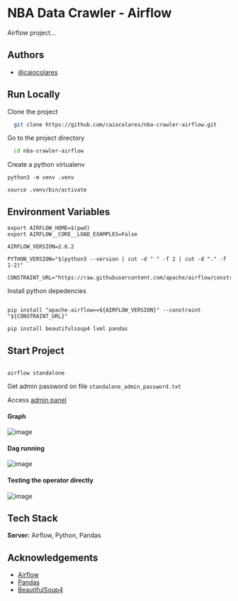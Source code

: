 # NBA Data Crawler - Airflow

Airflow project...

## Authors

- [@caiocolares](https://www.github.com/caiocolares)



## Run Locally

Clone the project

```bash
  git clone https://github.com/caiocolares/nba-crawler-airflow.git
```

Go to the project directory

```bash
  cd nba-crawler-airflow
```


Create a python virtualenv 
```
python3 -m venv .venv

source .venv/bin/activate

```

## Environment Variables

```
export AIRFLOW_HOME=$(pwd)
export AIRFLOW__CORE__LOAD_EXAMPLES=False

AIRFLOW_VERSION=2.6.2

PYTHON_VERSION="$(python3 --version | cut -d " " -f 2 | cut -d "." -f 1-2)"

CONSTRAINT_URL="https://raw.githubusercontent.com/apache/airflow/constraints-${AIRFLOW_VERSION}/constraints-${PYTHON_VERSION}.txt"

```

Install python depedencies 

```

pip install "apache-airflow==${AIRFLOW_VERSION}" --constraint "${CONSTRAINT_URL}"

pip install beautifulsoup4 lxml pandas

```


## Start Project 

```

airflow standalone

```

Get admin password on file `standalone_admin_password.txt`


Access [admin panel](http://localhost:8080)

#### Graph
![image](https://github.com/caiocolares/nba-crawler-airflow/assets/26276218/e50628a5-d4f7-4259-9754-1c5b2c5d9593)

#### Dag running
![image](https://github.com/caiocolares/nba-crawler-airflow/assets/26276218/6bdf4a65-c794-4735-9727-442d90a08ebd)

#### Testing the operator directly
![image](https://github.com/caiocolares/nba-crawler-airflow/assets/26276218/b8bd4a52-6541-4cd1-ada0-e8eac02d8c86)

## Tech Stack


**Server:** Airflow, Python, Pandas

## Acknowledgements

- [Airflow](https://airflow.apache.org/)
- [Pandas](https://pandas.pydata.org/)
- [BeautifulSoup4](https://pypi.org/project/beautifulsoup4/)


